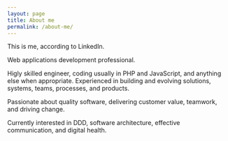 ```yaml
---
layout: page
title: About me
permalink: /about-me/
---
```

This is me, according to LinkedIn.

Web applications development professional.

Higly skilled engineer, coding usually in PHP and JavaScript, and anything else when appropriate. Experienced in building and evolving solutions, systems, teams, processes, and products.

Passionate about quality software, delivering customer value, teamwork, and driving change.

Currently interested in DDD, software architecture, effective communication, and digital health.